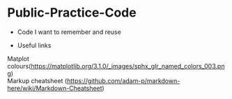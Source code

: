 # Public-Practice-Code <br>
* Code I want to remember and reuse

* Useful links

Matplot colours(https://matplotlib.org/3.1.0/_images/sphx_glr_named_colors_003.png)<br>
Markup cheatsheet (https://github.com/adam-p/markdown-here/wiki/Markdown-Cheatsheet)
